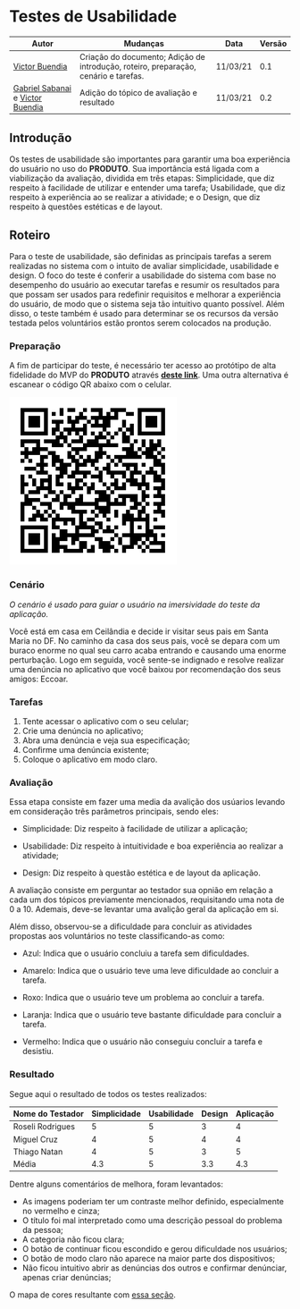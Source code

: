 # Testes de Usabilidade

|Autor|Mudanças|Data|Versão|
|--|--|--|--|
|[Victor Buendia](https://github.com/Victor-Buendia)|Criação do documento; Adição de introdução, roteiro, preparação, cenário e tarefas.|11/03/21|0.1|
|[Gabriel Sabanai](https://github.com/Sabanai104) e [Victor Buendia](https://github.com/Victor-Buendia)| Adição do tópico de avaliação e resultado|11/03/21|0.2|

## Introdução
Os testes de usabilidade são importantes para garantir uma boa experiência do usuário no uso do **PRODUTO**. Sua importância está ligada com a viabilização da avaliação, dividida em três etapas: Simplicidade, que diz respeito à facilidade de utilizar e entender uma tarefa; Usabilidade, que diz respeito à experiência ao se realizar a atividade; e o Design, que diz respeito à questôes estéticas e de layout.

## Roteiro
Para o teste de usabilidade, são definidas as principais tarefas a serem realizadas no sistema com o intuito de avaliar simplicidade, usabilidade e design. O foco do teste é conferir a usabilidade do sistema com base no desempenho do usuário ao executar tarefas e resumir os resultados para que possam ser usados ​​para redefinir requisitos e melhorar a experiência do usuário, de modo que o sistema seja tão intuitivo quanto possível. Além disso, o teste também é usado para determinar se os recursos da versão testada pelos voluntários estão prontos serem colocados na produção.

### Preparação
A fim de participar do teste, é necessário ter acesso ao protótipo de alta fidelidade do MVP do **PRODUTO** através [**deste link**](https://www.figma.com/proto/y5ak8SDlqgaPKGfPIble7R/Projeto-Eccoar?node-id=124%3A0&scaling=min-zoom). Uma outra alternativa é escanear o código QR abaixo com o celular.

![linkprototipo](../assets/img/codigoqr/protitipoaltafideldade.png)

### Cenário
*O cenário é usado para guiar o usuário na imersividade do teste da aplicação.*

Você está em casa em Ceilândia e decide ir visitar seus pais em Santa Maria no DF. No caminho da casa dos seus pais, você se depara com um buraco enorme no qual seu carro acaba entrando e causando uma enorme perturbação. Logo em seguida, você sente-se indignado e resolve realizar uma denúncia no aplicativo que você baixou por recomendação dos seus amigos: Eccoar. 

### Tarefas
1. Tente acessar o aplicativo com o seu celular;
1. Crie uma denúncia no aplicativo;
1. Abra uma denúncia e veja sua especificação;
1. Confirme uma denúncia existente;
1. Coloque o aplicativo em modo claro.

### Avaliação
Essa etapa consiste em fazer uma media da avalição dos usúarios levando em consideração três parâmetros principais, sendo eles:

* Simplicidade: Diz respeito à facilidade de utilizar a aplicação;

* Usabilidade: Diz respeito à intuitividade e boa experiência ao realizar a atividade;

* Design: Diz respeito à questão estética e de layout da aplicação.

A avaliação consiste em perguntar ao testador sua opnião em relação a cada um dos tópicos previamente mencionados, requisitando uma nota de 0 a 10. Ademais, deve-se levantar uma avalição geral da aplicação em si.

Além disso, observou-se a dificuldade para concluir as atividades propostas aos voluntários no teste classificando-as como:

* Azul: Indica que o usuário concluiu a tarefa sem dificuldades.

* Amarelo: Indica que o usuário teve uma leve dificuldade ao concluir a tarefa.

* Roxo: Indica que o usuário teve um problema ao concluir a tarefa.

* Laranja: Indica que o usuário teve bastante dificuldade para concluir a tarefa.

* Vermelho: Indica que o usuário não conseguiu concluir a tarefa e desistiu.

### Resultado

Segue aqui o resultado de todos os testes realizados:

|Nome do Testador|Simplicidade|Usabilidade|Design|Aplicação|
|--|--|--|--|--|
|Roseli Rodrigues|5|5|3|4|
|Miguel Cruz|4|5|4|4|
|Thiago Natan|4|5|3|5|
|Média|4.3|5|3.3|4.3|

Dentre alguns comentários de melhora, foram levantados: 

- As imagens poderiam ter um contraste melhor definido, especialmente no vermelho e cinza;
- O título foi mal interpretado como uma descrição pessoal do problema da pessoa;
- A categoria não ficou clara;
- O botão de continuar ficou escondido e gerou dificuldade nos usuários;
- O botão de modo claro não aparece na maior parte dos dispositivos;
- Não ficou intuitivo abrir as denúncias dos outros e confirmar denúnciar, apenas criar denúncias;

O mapa de cores resultante com [essa seção](#avaliacao).
